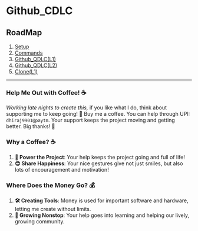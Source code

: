 # Github_CDLC
## RoadMap
1. [Setup](Setup)
2. [Commands](Commands)
3. [Github_QDLC(L1)](Github_QDLC(L1).md)
4. [Github_QDLC(L2)](Github_QDLC(L2).md)
5. [Clone(L1)](Clone(L1).md)

---

### Help Me Out with Coffee! ☕

_Working late nights to create this,_ if you like what I do, think about supporting me to keep going! 🚀 Buy me a coffee. 
You can help through UPI: `dhiraj9901@paytm`. Your support keeps the project moving and getting better. Big thanks! 🙏

### Why a Coffee? ☕

1. **🚀 Power the Project**: Your help keeps the project going and full of life!
2. **😊 Share Happiness**: Your nice gestures give not just smiles, but also lots of encouragement and motivation!

### Where Does the Money Go? 💰

1. **🛠️ Creating Tools**: Money is used for important software and hardware, letting me create without limits.
2. **🌱 Growing Nonstop**: Your help goes into learning and helping our lively, growing community.

